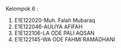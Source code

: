 Kelompok 6 :
1. E1E122020-Muh. Falah Mubaraq
2. E1E122046-AULIYA AFIFAH
3. E1E122106-LA ODE PALI AQSAN
4. E1E122145-WA ODE FAHMI RAMADHANI


